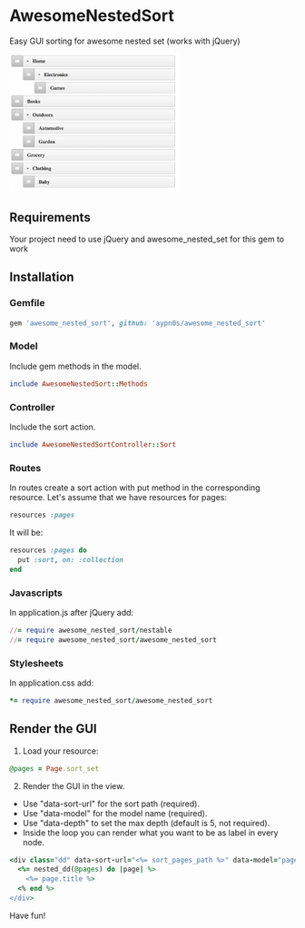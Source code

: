 # AwesomeNestedSort

Easy GUI sorting for awesome nested set (works with jQuery)

<img src="https://raw.githubusercontent.com/aypn0s/awesome_nested_sort/master/docs/screen.png"
  width="300">

## Requirements

Your project need to use jQuery and awesome_nested_set for this gem to work

## Installation

### Gemfile

```ruby
gem 'awesome_nested_sort', github: 'aypn0s/awesome_nested_sort'
```

### Model
Include gem methods in the model.
```ruby
include AwesomeNestedSort::Methods
```

### Controller
Include the sort action.
```ruby
include AwesomeNestedSortController::Sort
```

### Routes
In routes create a sort action with put method in the corresponding resource.
Let's assume that we have resources for pages:
```ruby
resources :pages
```
It will be:
```ruby
resources :pages do
  put :sort, on: :collection
end
```

### Javascripts
In application.js after jQuery add:
```ruby
//= require awesome_nested_sort/nestable
//= require awesome_nested_sort/awesome_nested_sort
```

### Stylesheets
In application.css add:
```ruby
*= require awesome_nested_sort/awesome_nested_sort
```

## Render the GUI
1. Load your resource:
```ruby
@pages = Page.sort_set
```
2. Render the GUI in the view.
- Use "data-sort-url" for the sort path (required).
- Use "data-model" for the model name (required).
- Use "data-depth" to set the max depth (default is 5, not required).
- Inside the loop you can render what you want to be as label in every node.
```ruby
<div class="dd" data-sort-url="<%= sort_pages_path %>" data-model="page" data-depth="2">
  <%= nested_dd(@pages) do |page| %>
    <%= page.title %>
  <% end %>
</div>

```

Have fun!